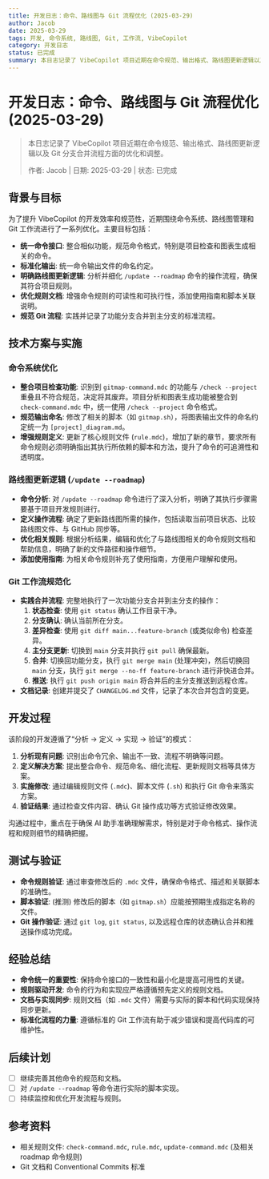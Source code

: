 ```yaml
---
title: 开发日志：命令、路线图与 Git 流程优化 (2025-03-29)
author: Jacob
date: 2025-03-29
tags: 开发, 命令系统, 路线图, Git, 工作流, VibeCopilot
category: 开发日志
status: 已完成
summary: 本日志记录了 VibeCopilot 项目近期在命令规范、输出格式、路线图更新逻辑以及 Git 分支合并流程方面的优化和调整。
---
```


# 开发日志：命令、路线图与 Git 流程优化 (2025-03-29)

> 本日志记录了 VibeCopilot 项目近期在命令规范、输出格式、路线图更新逻辑以及 Git 分支合并流程方面的优化和调整。
>
> 作者: Jacob | 日期: 2025-03-29 | 状态: 已完成

## 背景与目标

为了提升 VibeCopilot 的开发效率和规范性，近期围绕命令系统、路线图管理和 Git 工作流进行了一系列优化。主要目标包括：

- **统一命令接口**: 整合相似功能，规范命令格式，特别是项目检查和图表生成相关的命令。
- **标准化输出**: 统一命令输出文件的命名约定。
- **明确路线图更新逻辑**: 分析并细化 `/update --roadmap` 命令的操作流程，确保其符合项目规则。
- **优化规则文档**: 增强命令规则的可读性和可执行性，添加使用指南和脚本关联说明。
- **规范 Git 流程**: 实践并记录了功能分支合并到主分支的标准流程。

## 技术方案与实施

### 命令系统优化

- **整合项目检查功能**: 识别到 `gitmap-command.mdc` 的功能与 `/check --project` 重叠且不符合规范，决定将其废弃。项目分析和图表生成功能被整合到 `check-command.mdc` 中，统一使用 `/check --project` 命令格式。
- **规范输出命名**: 修改了相关的脚本（如 `gitmap.sh`），将图表输出文件的命名约定统一为 `[project]_diagram.md`。
- **增强规则定义**: 更新了核心规则文件 (`rule.mdc`)，增加了新的章节，要求所有命令规则必须明确指出其执行所依赖的脚本和方法，提升了命令的可追溯性和透明度。

### 路线图更新逻辑 (`/update --roadmap`)

- **命令分析**: 对 `/update --roadmap` 命令进行了深入分析，明确了其执行步骤需要基于项目开发规则进行。
- **定义操作流程**: 确定了更新路线图所需的操作，包括读取当前项目状态、比较路线图文件、与 GitHub 同步等。
- **优化相关规则**: 根据分析结果，编辑和优化了与路线图相关的命令规则文档和帮助信息，明确了新的文件路径和操作细节。
- **添加使用指南**: 为相关命令规则补充了使用指南，方便用户理解和使用。

### Git 工作流规范化

- **实践合并流程**: 完整地执行了一次功能分支合并到主分支的操作：
    1. **状态检查**: 使用 `git status` 确认工作目录干净。
    2. **分支确认**: 确认当前所在分支。
    3. **差异检查**: 使用 `git diff main...feature-branch` (或类似命令) 检查差异。
    4. **主分支更新**: 切换到 `main` 分支并执行 `git pull` 确保最新。
    5. **合并**: 切换回功能分支，执行 `git merge main` (处理冲突)，然后切换回 `main` 分支，执行 `git merge --no-ff feature-branch` 进行非快进合并。
    6. **推送**: 执行 `git push origin main` 将合并后的主分支推送到远程仓库。
- **文档记录**: 创建并提交了 `CHANGELOG.md` 文件，记录了本次合并包含的变更。

## 开发过程

该阶段的开发遵循了“分析 -> 定义 -> 实现 -> 验证”的模式：

1. **分析现有问题**: 识别出命令冗余、输出不一致、流程不明确等问题。
2. **定义解决方案**: 提出整合命令、规范命名、细化流程、更新规则文档等具体方案。
3. **实施修改**: 通过编辑规则文件 (`.mdc`)、脚本文件 (`.sh`) 和执行 Git 命令来落实方案。
4. **验证结果**: 通过检查文件内容、确认 Git 操作成功等方式验证修改效果。

沟通过程中，重点在于确保 AI 助手准确理解需求，特别是对于命令格式、操作流程和规则细节的精确把握。

## 测试与验证

- **命令规则验证**: 通过审查修改后的 `.mdc` 文件，确保命令格式、描述和关联脚本的准确性。
- **脚本验证**: (推测) 修改后的脚本（如 `gitmap.sh`）应能按预期生成指定名称的文件。
- **Git 操作验证**: 通过 `git log`, `git status`, 以及远程仓库的状态确认合并和推送操作成功完成。

## 经验总结

- **命令统一的重要性**: 保持命令接口的一致性和最小化是提高可用性的关键。
- **规则驱动开发**: 命令的行为和实现应严格遵循预先定义的规则文档。
- **文档与实现同步**: 规则文档（如 `.mdc` 文件）需要与实际的脚本和代码实现保持同步更新。
- **标准化流程的力量**: 遵循标准的 Git 工作流有助于减少错误和提高代码库的可维护性。

## 后续计划

- [ ] 继续完善其他命令的规范和文档。
- [ ] 对 `/update --roadmap` 等命令进行实际的脚本实现。
- [ ] 持续监控和优化开发流程与规则。

## 参考资料

- 相关规则文件: `check-command.mdc`, `rule.mdc`, `update-command.mdc` (及相关 roadmap 命令规则)
- Git 文档和 Conventional Commits 标准
